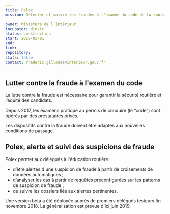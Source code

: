 ```yaml
---
title: Polex
mission: Détecter et suivre les fraudes à l’examen du code de la route :
 
owner: Ministère de l'Intérieur
incubator: dinsic
status: construction
start: 2018-03-01
end:
link:
repository: 
stats: false
contact: frederic.gillodes@interieur.gouv.fr
---
```


## Lutter contre la fraude à l'examen du code

La lutte contre la fraude est nécessaire pour garantir la sécurité routière et l’équité des candidats.
 
Depuis 2017, les examens pratique au permis de conduire (le “code”) sont opérés par des prestataires privés. 

Les dispositifs contre la fraude doivent être adaptés aux nouvelles conditions de passage.

## Polex, alerte et suivi des suspicions de fraude

Polex permet aux délégués à l'éducation routière : 

- d’être alertés d'une suspicion de fraude à partir de croisements de données automatiques ;
- d’analyser les cas à partir de requêtes préconfigurées sur les patterns de suspicion de fraude ;
- de suivre les dossiers liés aux alertes pertinentes.

Une version beta a été déployée auprès de premiers délégués testeurs fin novembre 2018. La généralisation est prévue d'ici juin 2019.

